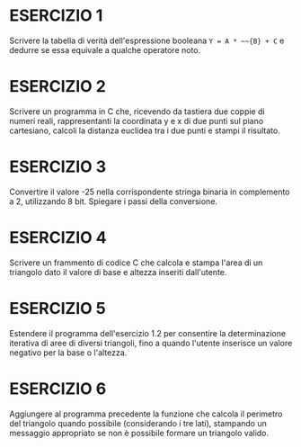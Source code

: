 # ESERCIZIO 1
Scrivere la tabella di verità dell'espressione booleana `Y = A * ~~{B} + C` e dedurre se essa equivale a qualche operatore noto.

# ESERCIZIO 2
Scrivere un programma in C che, ricevendo da tastiera due coppie di numeri reali, rappresentanti la coordinata y e x di due punti sul piano cartesiano, calcoli la distanza euclidea tra i due punti e stampi il risultato.

# ESERCIZIO 3
Convertire il valore -25 nella corrispondente stringa binaria in complemento a 2, utilizzando 8 bit. Spiegare i passi della conversione.

# ESERCIZIO 4
Scrivere un frammento di codice C che calcola e stampa l'area di un triangolo dato il valore di base e altezza inseriti dall'utente.

# ESERCIZIO 5
Estendere il programma dell'esercizio 1.2 per consentire la determinazione iterativa di aree di diversi triangoli, fino a quando l'utente inserisce un valore negativo per la base o l'altezza.

# ESERCIZIO 6
Aggiungere al programma precedente la funzione che calcola il perimetro del triangolo quando possibile (considerando i tre lati), stampando un messaggio appropriato se non è possibile formare un triangolo valido.
